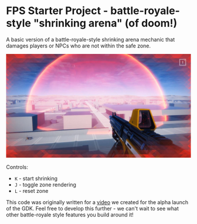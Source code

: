 # FPS Starter Project - battle-royale-style "shrinking arena" (of doom!)

A basic version of a battle-royale-style shrinking arena mechanic that damages players or NPCs who are not within the safe zone.

![GDK for Unity Shrinking Arena](./GDK_For_Unity_Shrinking_Arena.JPG)

Controls:
* `K` - start shrinking 
* `J` - toggle zone rendering
* `L` - reset zone

This code was originally written for a [video](https://bit.ly/2yDGcKS) we created for the alpha launch of the GDK. Feel free to develop this further - we can't wait to see what other battle-royale style features you build around it!
